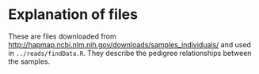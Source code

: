 Explanation of files
====================

These are files downloaded from http://hapmap.ncbi.nlm.nih.gov/downloads/samples_individuals/ and used in `../reads/findData.R`. They describe the pedigree relationships between the samples.
